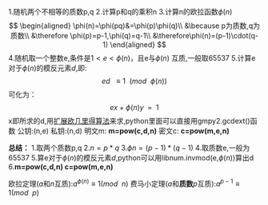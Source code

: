 1.随机两个不相等的质数p,q
2.计算p和q的乘积n
3.计算n的欧拉函数$\phi(n)$ 
$$
\begin{aligned}
\phi(n)=\phi(pq)&=\phi(p)\phi(q)\\
&\because p为质数,q为质数\\
&\therefore \phi(p)=p-1,\phi(q)=q-1\\
&\therefore\phi(n)=(p-1)\cdot(q-1)
\end{aligned}
$$
4.随机取一个整数e,条件是$1<e<\phi(n)$，且e与$\phi(n)$ 互质,一般取65537
5.计算e对于$\phi(n)$的模反元素$d$,即:
$$
ed\enspace\equiv1\enspace(mod\enspace\phi(n))
$$
可化为：
$$
ex+\phi(n)y\enspace=\enspace1
$$
x即所求的d,用[扩展欧几里得算法](https://zh.wikipedia.org/wiki/%E6%89%A9%E5%B1%95%E6%AC%A7%E5%87%A0%E9%87%8C%E5%BE%97%E7%AE%97%E6%B3%95)来求,python里面可以直接用gmpy2.gcdext()函数
公钥:(n,e) 私钥:(n,d)
明文m: **m=pow(c,d,n)**
密文c: **c=pow(m,e,n)**

**总结：**
1.取两个质数p,q
2.$n=p*q$
3.$\phi n=(p-1)*(q-1)$
4.取质数e,一般为65537
5.算e对于$\phi(n)$的模反元素$d$,python可以用libnum.invmod(e,$\phi(n)$)算出d
6.**m=pow(c,d,n)  c=pow(m,e,n)**

欧拉定理($a$和$n$互质):$a^{\phi(n)}\equiv1(mod\enspace n)$
费马小定理($a$和**质数**$p$互质):$a^{p-1}\equiv1(mod\enspace p)$
